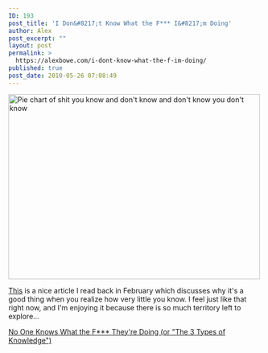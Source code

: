 ```yaml
---
ID: 193
post_title: 'I Don&#8217;t Know What the F*** I&#8217;m Doing'
author: Alex
post_excerpt: ""
layout: post
permalink: >
  https://alexbowe.com/i-dont-know-what-the-f-im-doing/
published: true
post_date: 2010-05-26 07:08:49
---
```

<img src="https://alexbowe.com/wp-content/uploads/2013/01/pie.jpg" alt="Pie chart of shit you know and don&#039;t know and don&#039;t know you don&#039;t know" width="500" height="368" class="aligncenter size-full wp-image-194" />

<p><a href="http://jangosteve.com/post/380926251/no-one-knows-what-theyre-doing">This</a> is a nice article I read back in February which discusses why it's a good thing when you realize how very little you know. I feel just like that right now, and I'm enjoying it because there is so  much territory left to explore...</p>
<p><a href="http://jangosteve.com/post/380926251/no-one-knows-what-theyre-doing">No One Knows What the F*** They're Doing (or "The 3 Types of Knowledge")</a></p>